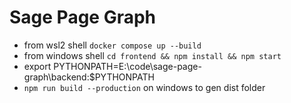 # Sage Page Graph
- from wsl2 shell `docker compose up --build`
- from windows shell `cd frontend && npm install && npm start`
- export PYTHONPATH=E:\code\sage-page-graph\backend:$PYTHONPATH
- `npm run build --production` on windows to gen dist folder